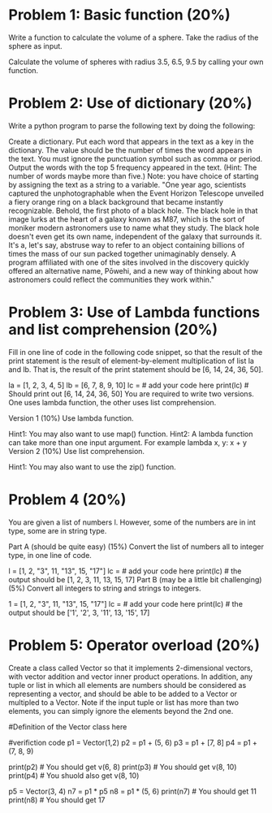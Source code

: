 # Problem 1: Basic function (20%)
Write a function to calculate the volume of a sphere. Take the radius of the sphere as input.

Calculate the volume of spheres with radius 3.5, 6.5, 9.5 by calling your own function.

# Problem 2: Use of dictionary (20%)
Write a python program to parse the following text by doing the following:

Create a dictionary. Put each word that appears in the text as a key in the dictionary. The value should be the number of times the word appears in the text.
You must ignore the punctuation symbol such as comma or period.
Output the words with the top 5 frequency appeared in the text. (Hint: The number of words maybe more than five.)
Note: you have choice of starting by assigning the text as a string to a variable.
"One year ago, scientists captured the unphotographable when the Event Horizon Telescope unveiled a fiery orange ring on a black background that became instantly recognizable. Behold, the first photo of a black hole. The black hole in that image lurks at the heart of a galaxy known as M87, which is the sort of moniker modern astronomers use to name what they study. The black hole doesn't even get its own name, independent of the galaxy that surrounds it. It's a, let's say, abstruse way to refer to an object containing billions of times the mass of our sun packed together unimaginably densely. A program affiliated with one of the sites involved in the discovery quickly offered an alternative name, Pōwehi, and a new way of thinking about how astronomers could reflect the communities they work within."

# Problem 3: Use of Lambda functions and list comprehension (20%)
Fill in one line of code in the following code snippet, so that the result of the print statement is the result of element-by-element multiplication of list la and lb. That is, the result of the print statement should be [6, 14, 24, 36, 50].

la = [1, 2, 3, 4, 5]
lb = [6, 7, 8, 9, 10]
lc = # add your code here
print(lc) # Should print out [6, 14, 24, 36, 50]
You are required to write two versions. One uses lambda function, the other uses list comprehension.

Version 1 (10%)
Use lambda function.

Hint1: You may also want to use map() function.
Hint2: A lambda function can take more than one input argument. For example
lambda x, y: x + y
Version 2 (10%)
Use list comprehension.

Hint1: You may also want to use the zip() function.
# Problem 4 (20%)
You are given a list of numbers l. However, some of the numbers are in int type, some are in string type.

Part A (should be quite easy) (15%)
Convert the list of numbers all to integer type, in one line of code.

l = [1, 2, "3", 11, "13", 15, "17"]
lc = # add your code here
print(lc) # the output should be [1, 2, 3, 11, 13, 15, 17]
Part B (may be a little bit challenging) (5%)
Convert all integers to string and strings to integers.

1 = [1, 2, "3", 11, "13", 15, "17"]
lc = # add your code here
print(lc) # the output should be ['1', '2', 3, '11', 13, '15', 17]
# Problem 5: Operator overload (20%)
Create a class called Vector so that it implements 2-dimensional vectors, with vector addition and vector inner product operations. In addition, any tuple or list in which all elements are numbers should be considered as representing a vector, and should be able to be added to a Vector or multipled to a Vector. Note if the input tuple or list has more than two elements, you can simply ignore the elements beyond the 2nd one.

#Definition of the Vector class here

#verifiction code
p1 = Vector(1,2)
p2 = p1 + (5, 6)
p3 = p1 + [7, 8]
p4 = p1 + (7, 8, 9)

print(p2)  # You should get v(6, 8)
print(p3)  # You should get v(8, 10)
print(p4)  # You shuold also get v(8, 10)

p5  = Vector(3, 4)
n7 = p1 * p5
n8 = p1 * (5, 6)
print(n7)  # You should get 11
print(n8)  # You should get 17

